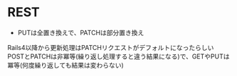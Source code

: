 # REST

- PUTは全置き換えで、PATCHは部分置き換え

Rails4以降から更新処理はPATCHリクエストがデフォルトになったらしい
POSTとPATCHは非冪等(繰り返し処理すると違う結果になる)で、GETやPUTは冪等(何度繰り返しても結果は変わらない)
